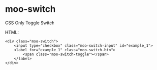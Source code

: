 # moo-switch
CSS Only Toggle Switch

HTML:

```
<div class="moo-switch">
	<input type="checkbox" class="moo-switch-input" id="example_1">
	<label for="example_1" class="moo-switch-btn">
		<span class="moo-switch-toggle"></span>
	</label>
</div>
```
